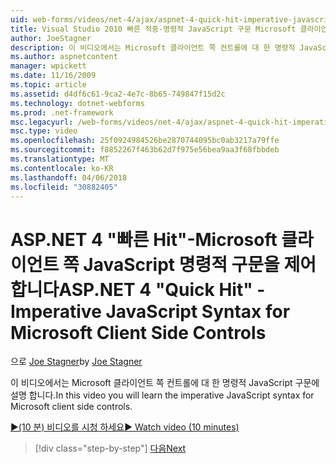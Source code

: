 ```yaml
---
uid: web-forms/videos/net-4/ajax/aspnet-4-quick-hit-imperative-javascript-syntax-for-microsoft-client-side-controls
title: Visual Studio 2010 빠른 적중-명령적 JavaScript 구문 Microsoft 클라이언트 측에 대 한 제어 | Microsoft Docs
author: JoeStagner
description: 이 비디오에서는 Microsoft 클라이언트 쪽 컨트롤에 대 한 명령적 JavaScript 구문에 설명 합니다.
ms.author: aspnetcontent
manager: wpickett
ms.date: 11/16/2009
ms.topic: article
ms.assetid: d4df6c61-9ca2-4e7c-8b65-749847f15d2c
ms.technology: dotnet-webforms
ms.prod: .net-framework
msc.legacyurl: /web-forms/videos/net-4/ajax/aspnet-4-quick-hit-imperative-javascript-syntax-for-microsoft-client-side-controls
msc.type: video
ms.openlocfilehash: 25f0924984526be2870744095bc0ab3217a79ffe
ms.sourcegitcommit: f8852267f463b62d7f975e56bea9aa3f68fbbdeb
ms.translationtype: MT
ms.contentlocale: ko-KR
ms.lasthandoff: 04/06/2018
ms.locfileid: "30882405"
---
```

<a name="aspnet-4-quick-hit---imperative-javascript-syntax-for-microsoft-client-side-controls"></a><span data-ttu-id="65283-103">ASP.NET 4 "빠른 Hit"-Microsoft 클라이언트 쪽 JavaScript 명령적 구문을 제어합니다</span><span class="sxs-lookup"><span data-stu-id="65283-103">ASP.NET 4 "Quick Hit" - Imperative JavaScript Syntax for Microsoft Client Side Controls</span></span>
====================
<span data-ttu-id="65283-104">으로 [Joe Stagner](https://github.com/JoeStagner)</span><span class="sxs-lookup"><span data-stu-id="65283-104">by [Joe Stagner](https://github.com/JoeStagner)</span></span>

<span data-ttu-id="65283-105">이 비디오에서는 Microsoft 클라이언트 쪽 컨트롤에 대 한 명령적 JavaScript 구문에 설명 합니다.</span><span class="sxs-lookup"><span data-stu-id="65283-105">In this video you will learn the imperative JavaScript syntax for Microsoft client side controls.</span></span> 

[<span data-ttu-id="65283-106">&#9654;(10 분) 비디오를 시청 하세요</span><span class="sxs-lookup"><span data-stu-id="65283-106">&#9654; Watch video (10 minutes)</span></span>](https://channel9.msdn.com/Blogs/ASP-NET-Site-Videos/aspnet-4-quick-hit-imperative-javascript-syntax-for-microsoft-client-side-controls)

> [!div class="step-by-step"]
> [<span data-ttu-id="65283-107">다음</span><span class="sxs-lookup"><span data-stu-id="65283-107">Next</span></span>](aspnet-4-quick-hit-the-scriptloader.md)
